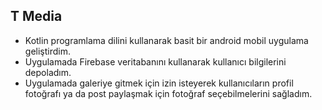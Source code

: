 ## T Media

- Kotlin programlama dilini kullanarak basit bir android mobil uygulama geliştirdim.
- Uygulamada Firebase veritabanını kullanarak kullanıcı bilgilerini depoladım.
- Uygulamada galeriye gitmek için izin isteyerek kullanıcıların profil fotoğrafı ya da post paylaşmak için fotoğraf seçebilmelerini sağladım.


